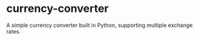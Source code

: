 # currency-converter
A simple currency converter built in Python, supporting multiple exchange rates.
